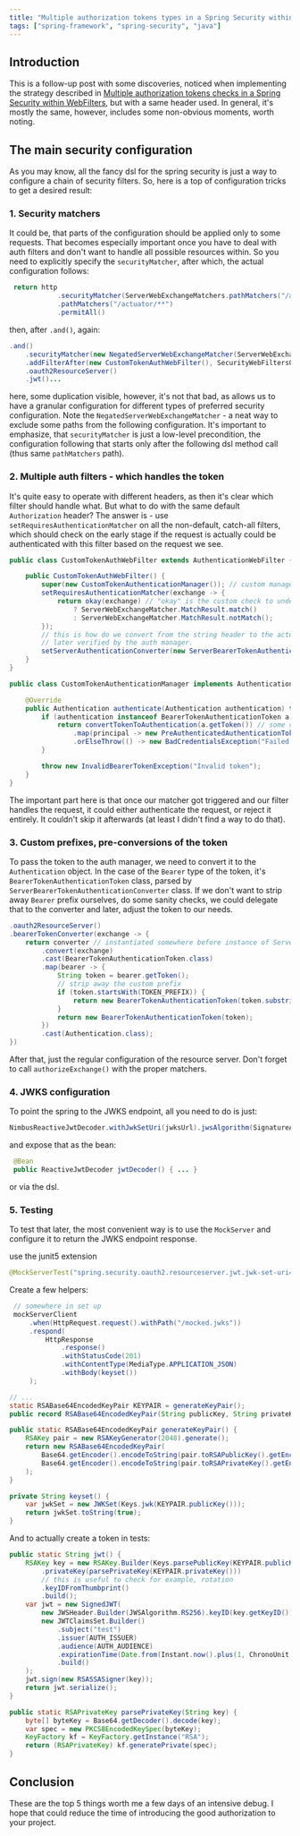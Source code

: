 ```yaml
---
title: "Multiple authorization tokens types in a Spring Security within the same header"
tags: ["spring-framework", "spring-security", "java"]
---
```


## Introduction

This is a follow-up post with some discoveries, noticed when implementing the strategy described in [Multiple authorization tokens checks in a Spring Security within WebFilters](/posts/2021-06-18_spring-security-multiple-auth-filters/), but with a same header used.
In general, it's mostly the same, however, includes some non-obvious moments, worth noting.

## The main security configuration

As you may know, all the fancy dsl for the spring security is just a way to configure a chain of security filters.
So, here is a top of configuration tricks to get a desired result:

### 1. Security matchers

It could be, that parts of the configuration should be applied only to some requests. That becomes especially important
once you have to deal with auth filters and don't want to handle all possible resources within. So you need to explicitly specify the 
`securityMatcher`, after which, the actual configuration follows:

```java
 return http
            .securityMatcher(ServerWebExchangeMatchers.pathMatchers("/actuator/**")).authorizeExchange()
            .pathMatchers("/actuator/**")
            .permitAll()
```

then, after `.and()`, again:

```java 
.and() 
    .securityMatcher(new NegatedServerWebExchangeMatcher(ServerWebExchangeMatchers.pathMatchers("/actuator/**")))
    .addFilterAfter(new CustomTokenAuthWebFilter(), SecurityWebFiltersOrder.AUTHORIZATION)
    .oauth2ResourceServer()
    .jwt()...
```

here, some duplication visible, however, it's not that bad, as allows us to have a granular configuration for different types of preferred security configuration.
Note the `NegatedServerWebExchangeMatcher` - a neat way to exclude some paths from the following configuration. It's important
to emphasize, that `securityMatcher` is just a low-level precondition, the configuration following that starts only after the following dsl method call (thus same `pathMatchers` path). 

### 2. Multiple auth filters - which handles the token

It's quite easy to operate with different headers, as then it's clear which filter should handle what. But what to do with the same default `Authorization` header?
The answer is - use `setRequiresAuthenticationMatcher` on all the non-default, catch-all filters, which should check on the early stage if the request is actually could be authenticated with this filter
based on the request we see.

```java 
public class CustomTokenAuthWebFilter extends AuthenticationWebFilter {

    public CustomTokenAuthWebFilter() {
        super(new CustomTokenAuthenticationManager()); // custom manager if the token is not a JWT
        setRequiresAuthenticationMatcher(exchange -> {
            return okay(exchange) // "okay" is the custom check to understand if it's an exchange we can handle
                ? ServerWebExchangeMatcher.MatchResult.match()
                : ServerWebExchangeMatcher.MatchResult.notMatch();
        });
        // this is how do we convert from the string header to the actual auth object, 
        // later verified by the auth manager.
        setServerAuthenticationConverter(new ServerBearerTokenAuthenticationConverter());
    }
}

public class CustomTokenAuthenticationManager implements AuthenticationManager {

    @Override
    public Authentication authenticate(Authentication authentication) throws AuthenticationException {
        if (authentication instanceof BearerTokenAuthenticationToken a) { // ServerBearerTokenAuthenticationConverter produces this type of auth objects
            return convertTokenToAuthentication(a.getToken()) // some custom logic of how to parse the token if it's not a jwt
                .map(principal -> new PreAuthenticatedAuthenticationToken(principal, null, List.of())) // this way we say that we're good with the principal and it could be checked for athorization (was authentication)
                .orElseThrow(() -> new BadCredentialsException("Failed to get principal out of the given token"));
        }

        throw new InvalidBearerTokenException("Invalid token");
    }
}
```

The important part here is that once our matcher got triggered and our filter handles the request, it could either authenticate the request, or reject it entirely. It couldn't skip it afterwards (at least I didn't find a way to do that).

### 3. Custom prefixes, pre-conversions of the token

To pass the token to the auth manager, we need to convert it to the `Authentication` object. 
In the case of the `Bearer` type of the token, it's `BearerTokenAuthenticationToken` class, parsed by `ServerBearerTokenAuthenticationConverter` class. 
If we don't want to strip away `Bearer` prefix ourselves, do some sanity checks, we could delegate that to the converter and later, adjust the token to our needs.

```java
.oauth2ResourceServer()
.bearerTokenConverter(exchange -> {
    return converter // instantiated somewhere before instance of ServerBearerTokenAuthenticationConverter
        .convert(exchange)
        .cast(BearerTokenAuthenticationToken.class)
        .map(bearer -> {
            String token = bearer.getToken();
            // strip away the custom prefix
            if (token.startsWith(TOKEN_PREFIX)) {
                return new BearerTokenAuthenticationToken(token.substring(TOKEN_PREFIX.length()));
            }
            return new BearerTokenAuthenticationToken(token);
        })
        .cast(Authentication.class);
})
```

After that, just the regular configuration of the resource server. Don't forget to call `authorizeExchange()` with the proper matchers.

### 4. JWKS configuration

To point the spring to the JWKS endpoint, all you need to do is just:

```java
NimbusReactiveJwtDecoder.withJwkSetUri(jwksUrl).jwsAlgorithm(SignatureAlgorithm.RS256).build()
```

and expose that as the bean:

```java
 @Bean
 public ReactiveJwtDecoder jwtDecoder() { ... }
```

or via the dsl.

### 5. Testing

To test that later, the most convenient way is to use the `MockServer` and configure it to return the JWKS endpoint response.

use the junit5 extension
```java
@MockServerTest("spring.security.oauth2.resourceserver.jwt.jwk-set-uri=http://localhost:${mockServerPort}/mocked.jwks")
```

Create a few helpers:

```java
 // somewhere in set up 
 mockServerClient
     .when(HttpRequest.request().withPath("/mocked.jwks"))
     .respond(
         HttpResponse
             .response()
             .withStatusCode(201)
             .withContentType(MediaType.APPLICATION_JSON)
             .withBody(keyset())
     );

// ... 
static RSABase64EncodedKeyPair KEYPAIR = generateKeyPair();
public record RSABase64EncodedKeyPair(String publicKey, String privateKey) {}

public static RSABase64EncodedKeyPair generateKeyPair() {
    RSAKey pair = new RSAKeyGenerator(2048).generate();
    return new RSABase64EncodedKeyPair(
        Base64.getEncoder().encodeToString(pair.toRSAPublicKey().getEncoded()),
        Base64.getEncoder().encodeToString(pair.toRSAPrivateKey().getEncoded())
    );
}

private String keyset() {
    var jwkSet = new JWKSet(Keys.jwk(KEYPAIR.publicKey()));
    return jwkSet.toString(true);
}
```

And to actually create a token in tests:

```java
public static String jwt() {
    RSAKey key = new RSAKey.Builder(Keys.parsePublicKey(KEYPAIR.publicKey()))
        .privateKey(parsePrivateKey(KEYPAIR.privateKey()))
        // this is useful to check for example, rotation
        .keyIDFromThumbprint()
        .build();
    var jwt = new SignedJWT(
        new JWSHeader.Builder(JWSAlgorithm.RS256).keyID(key.getKeyID()).build(),
        new JWTClaimsSet.Builder()
            .subject("test")
            .issuer(AUTH_ISSUER)
            .audience(AUTH_AUDIENCE)
            .expirationTime(Date.from(Instant.now().plus(1, ChronoUnit.HOURS)))
            .build()
    );
    jwt.sign(new RSASSASigner(key));
    return jwt.serialize();
}

public static RSAPrivateKey parsePrivateKey(String key) {
    byte[] byteKey = Base64.getDecoder().decode(key);
    var spec = new PKCS8EncodedKeySpec(byteKey);
    KeyFactory kf = KeyFactory.getInstance("RSA");
    return (RSAPrivateKey) kf.generatePrivate(spec);
}
```

## Conclusion

These are the top 5 things worth me a few days of an intensive debug. I hope that could reduce the time of introducing the good authorization to your project.

